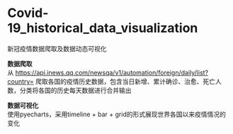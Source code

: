 # Covid-19_historical_data_visualization
新冠疫情数据爬取及数据动态可视化

**数据爬取**  
从 <https://api.inews.qq.com/newsqa/v1/automation/foreign/daily/list?country=> 爬取各国的疫情历史数据，包含当日新增、累计确诊、治愈、死亡人数，分类将各国的历史每天数据进行合并输出  

**数据可视化**  
使用pyecharts，采用timeline + bar + grid的形式展现世界各国以来疫情情况的变化  
